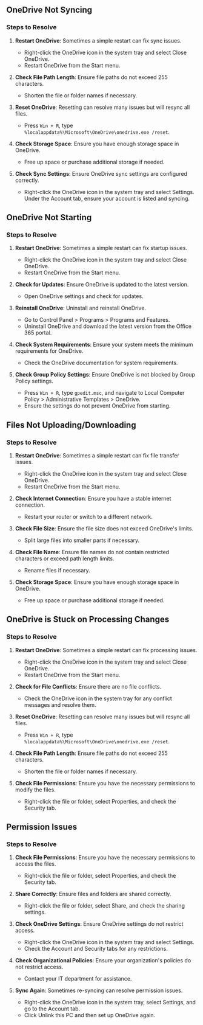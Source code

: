 ## OneDrive Not Syncing

### Steps to Resolve

1. **Restart OneDrive**: Sometimes a simple restart can fix sync issues.
   - Right-click the OneDrive icon in the system tray and select Close OneDrive.
   - Restart OneDrive from the Start menu.

2. **Check File Path Length**: Ensure file paths do not exceed 255 characters.
   - Shorten the file or folder names if necessary.

3. **Reset OneDrive**: Resetting can resolve many issues but will resync all files.
   - Press `Win + R`, type `%localappdata%\Microsoft\OneDrive\onedrive.exe /reset`.

4. **Check Storage Space**: Ensure you have enough storage space in OneDrive.
   - Free up space or purchase additional storage if needed.

5. **Check Sync Settings**: Ensure OneDrive sync settings are configured correctly.
   - Right-click the OneDrive icon in the system tray and select Settings.
    Under the Account tab, ensure your account is listed and syncing.

## OneDrive Not Starting

### Steps to Resolve

1. **Restart OneDrive**: Sometimes a simple restart can fix startup issues.
   - Right-click the OneDrive icon in the system tray and select Close OneDrive.
   - Restart OneDrive from the Start menu.

2. **Check for Updates**: Ensure OneDrive is updated to the latest version.
   - Open OneDrive settings and check for updates.

3. **Reinstall OneDrive**: Uninstall and reinstall OneDrive.
   - Go to Control Panel > Programs > Programs and Features.
   - Uninstall OneDrive and download the latest version from the Office 365 portal.

4. **Check System Requirements**: Ensure your system meets the minimum requirements for OneDrive.
   - Check the OneDrive documentation for system requirements.

5. **Check Group Policy Settings**: Ensure OneDrive is not blocked by Group Policy settings.
   - Press `Win + R`, type `gpedit.msc`, and navigate to Local Computer Policy > Administrative Templates > OneDrive.
   - Ensure the settings do not prevent OneDrive from starting.
  
## Files Not Uploading/Downloading

### Steps to Resolve

1. **Restart OneDrive**: Sometimes a simple restart can fix file transfer issues.
   - Right-click the OneDrive icon in the system tray and select Close OneDrive.
   - Restart OneDrive from the Start menu.

2. **Check Internet Connection**: Ensure you have a stable internet connection.
   - Restart your router or switch to a different network.

3. **Check File Size**: Ensure the file size does not exceed OneDrive's limits.
   - Split large files into smaller parts if necessary.

4. **Check File Name**: Ensure file names do not contain restricted characters or exceed path length limits.
   - Rename files if necessary.

5. **Check Storage Space**: Ensure you have enough storage space in OneDrive.
   - Free up space or purchase additional storage if needed.

## OneDrive is Stuck on Processing Changes

### Steps to Resolve

1. **Restart OneDrive**: Sometimes a simple restart can fix processing issues.
   - Right-click the OneDrive icon in the system tray and select Close OneDrive.
   - Restart OneDrive from the Start menu.

2. **Check for File Conflicts**: Ensure there are no file conflicts.
   - Check the OneDrive icon in the system tray for any conflict messages and resolve them.

3. **Reset OneDrive**: Resetting can resolve many issues but will resync all files.
   - Press `Win + R`, type `%localappdata%\Microsoft\OneDrive\onedrive.exe /reset`.

4. **Check File Path Length**: Ensure file paths do not exceed 255 characters.
   - Shorten the file or folder names if necessary.

5. **Check File Permissions**: Ensure you have the necessary permissions to modify the files.
   - Right-click the file or folder, select Properties, and check the Security tab.

## Permission Issues

### Steps to Resolve

1. **Check File Permissions**: Ensure you have the necessary permissions to access the files.
   - Right-click the file or folder, select Properties, and check the Security tab.

2. **Share Correctly**: Ensure files and folders are shared correctly.
   - Right-click the file or folder, select Share, and check the sharing settings.

3. **Check OneDrive Settings**: Ensure OneDrive settings do not restrict access.
   - Right-click the OneDrive icon in the system tray and select Settings.
   - Check the Account and Security tabs for any restrictions.

4. **Check Organizational Policies**: Ensure your organization's policies do not restrict access.
   - Contact your IT department for assistance.

5. **Sync Again**: Sometimes re-syncing can resolve permission issues.
   - Right-click the OneDrive icon in the system tray, select Settings, and go to the Account tab.
   - Click Unlink this PC and then set up OneDrive again.
